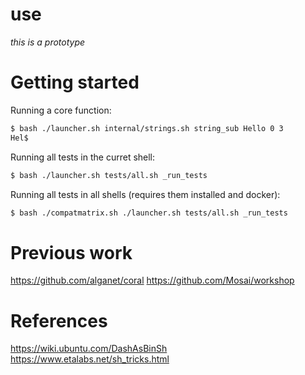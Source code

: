 # use

_this is a prototype_

Getting started
===============

Running a core function:

```sh
$ bash ./launcher.sh internal/strings.sh string_sub Hello 0 3
Hel$
```

Running all tests in the curret shell:

```sh
$ bash ./launcher.sh tests/all.sh _run_tests
```

Running all tests in all shells (requires them installed and docker):

```sh
$ bash ./compatmatrix.sh ./launcher.sh tests/all.sh _run_tests
```

# Previous work

https://github.com/alganet/coral
https://github.com/Mosai/workshop

# References

https://wiki.ubuntu.com/DashAsBinSh
https://www.etalabs.net/sh_tricks.html
